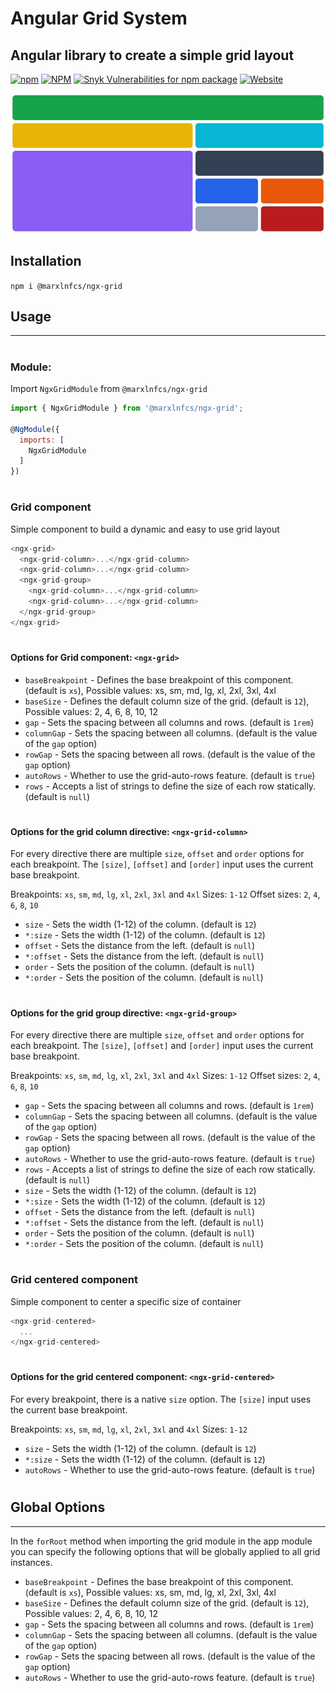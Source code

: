 # Angular Grid System

## Angular library to create a simple grid layout

[![npm](https://ico.y.gy/npm/dm/@marxlnfcs/ngx-grid?style=flat-square&logo=npm)](https://www.npmjs.com/package/@marxlnfcs/ngx-grid)
[![NPM](https://ico.y.gy/npm/l/@marxlnfcs/ngx-grid?style=flat-square&color=brightgreen)](https://www.npmjs.com/package/@marxlnfcs/ngx-grid)
[![Snyk Vulnerabilities for npm package](https://ico.y.gy/snyk/vulnerabilities/npm/@marxlnfcs/ngx-grid?style=flat-square&logo=snyk)](https://snyk.io/test/npm/@marxlnfcs/ngx-grid)
[![Website](https://ico.y.gy/website?down_color=red&down_message=offline&label=repository&up_color=success&up_message=online&url=https%3A%2F%2Fgithub.com%2Fmarxlnfcs%2Fngx-grid&style=flat-square&logo=github)](https://github.com/marxlnfcs/ngx-grid)

![ngx-grid](https://raw.githubusercontent.com/marxlnfcs/ngx-grid/main/preview.jpg?raw=true "ngx-grid preview")

## Installation
`npm i @marxlnfcs/ngx-grid`

## Usage

---

#
### Module:
Import `NgxGridModule` from `@marxlnfcs/ngx-grid`

```javascript
import { NgxGridModule } from '@marxlnfcs/ngx-grid';

@NgModule({
  imports: [
    NgxGridModule
  ]
})
```
#
### Grid component
Simple component to build a dynamic and easy to use grid layout
```javascript
<ngx-grid>
  <ngx-grid-column>...</ngx-grid-column>
  <ngx-grid-column>...</ngx-grid-column>
  <ngx-grid-group>
    <ngx-grid-column>...</ngx-grid-column>
    <ngx-grid-column>...</ngx-grid-column>
  </ngx-grid-group>
</ngx-grid>
```

#
#### Options for Grid component: `<ngx-grid>`
* `baseBreakpoint` - Defines the base breakpoint of this component. (default is `xs`), Possible values: xs, sm, md, lg, xl, 2xl, 3xl, 4xl
* `baseSize` - Defines the default column size of the grid. (default is `12`), Possible values: 2, 4, 6, 8, 10, 12
* `gap` - Sets the spacing between all columns and rows. (default is `1rem`)
* `columnGap` - Sets the spacing between all columns. (default is the value of the `gap` option)
* `rowGap` - Sets the spacing between all rows. (default is the value of the `gap` option)
* `autoRows` - Whether to use the grid-auto-rows feature. (default is `true`)
* `rows` - Accepts a list of strings to define the size of each row statically. (default is `null`)

#
#### Options for the grid column directive: `<ngx-grid-column>`
For every directive there are multiple `size`, `offset` and `order` options for each breakpoint.
The `[size]`, `[offset]` and `[order]` input uses the current base breakpoint.

Breakpoints: `xs`, `sm`, `md`, `lg`, `xl`, `2xl`, `3xl` and `4xl`
Sizes: `1-12`
Offset sizes: `2`, `4`, `6`, `8`, `10`

* `size` - Sets the width (1-12) of the column. (default is `12`)
* `*:size` - Sets the width (1-12) of the column. (default is `12`)
* `offset` - Sets the distance from the left. (default is `null`)
* `*:offset` - Sets the distance from the left. (default is `null`)
* `order` - Sets the position of the column. (default is `null`)
* `*:order` - Sets the position of the column. (default is `null`)

#
#### Options for the grid group directive: `<ngx-grid-group>`
For every directive there are multiple `size`, `offset` and `order` options for each breakpoint.
The `[size]`, `[offset]` and `[order]` input uses the current base breakpoint.

Breakpoints: `xs`, `sm`, `md`, `lg`, `xl`, `2xl`, `3xl` and `4xl`
Sizes: `1-12`
Offset sizes: `2`, `4`, `6`, `8`, `10`

* `gap` - Sets the spacing between all columns and rows. (default is `1rem`)
* `columnGap` - Sets the spacing between all columns. (default is the value of the `gap` option)
* `rowGap` - Sets the spacing between all rows. (default is the value of the `gap` option)
* `autoRows` - Whether to use the grid-auto-rows feature. (default is `true`)
* `rows` - Accepts a list of strings to define the size of each row statically. (default is `null`)
* `size` - Sets the width (1-12) of the column. (default is `12`)
* `*:size` - Sets the width (1-12) of the column. (default is `12`)
* `offset` - Sets the distance from the left. (default is `null`)
* `*:offset` - Sets the distance from the left. (default is `null`)
* `order` - Sets the position of the column. (default is `null`)
* `*:order` - Sets the position of the column. (default is `null`)

#
### Grid centered component
Simple component to center a specific size of container
```javascript
<ngx-grid-centered>
  ...
</ngx-grid-centered>
```

#
#### Options for the grid centered component: `<ngx-grid-centered>`
For every breakpoint, there is a native `size` option.
The `[size]` input uses the current base breakpoint.

Breakpoints: `xs`, `sm`, `md`, `lg`, `xl`, `2xl`, `3xl` and `4xl`
Sizes: `1-12`

* `size` - Sets the width (1-12) of the column. (default is `12`)
* `*:size` - Sets the width (1-12) of the column. (default is `12`)
* `autoRows` - Whether to use the grid-auto-rows feature. (default is `true`)


#
## Global Options

---
In the `forRoot` method when importing the grid module in the app module you can specify the following options that will be globally applied to all grid instances.
* `baseBreakpoint` - Defines the base breakpoint of this component. (default is `xs`), Possible values: xs, sm, md, lg, xl, 2xl, 3xl, 4xl
* `baseSize` - Defines the default column size of the grid. (default is `12`), Possible values: 2, 4, 6, 8, 10, 12
* `gap` - Sets the spacing between all columns and rows. (default is `1rem`)
* `columnGap` - Sets the spacing between all columns. (default is the value of the `gap` option)
* `rowGap` - Sets the spacing between all rows. (default is the value of the `gap` option)
* `autoRows` - Whether to use the grid-auto-rows feature. (default is `true`)

